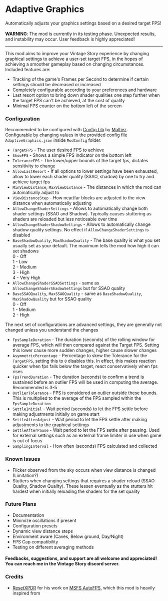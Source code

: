 # Adaptive Graphics
Automatically adjusts your graphics settings based on a desired target FPS! <br><br>
**WARNING**: The mod is currently in its testing phase. Unexpected results, and instability may occur. User feedback is highly appreciated!
___
This mod aims to improve your Vintage Story experience by changing graphical settings to achieve a user-set target FPS, in the hopes of achieving a smoother gameplay based on changing circumstances. Included features are:
- Tracking of the game's Frames per Second to determine if certain settings should be decreased or increased
- Completely configurable according to your preferences and hardware
- Last resort option to bring down shader qualities one step further when the target FPS can't be achieved, at the cost of quality
- Minimal FPS counter on the bottom left of the screen

### Configuration
Recommended to be configured with [Config Lib](https://mods.vintagestory.at/configlib) by [Maltiez](https://mods.vintagestory.at/show/user/8F414EAEC3CB95A80138). <br>
Configurable by changing values in the provided config file `AdaptiveGraphics.json` inside `ModConfig` folder. <br>
- `TargetFPS` - The user desired FPS to achieve
- `ShowFPS` - Shows a simple FPS indicator on the bottom left
- `ToleranceFPS` - The lower/upper bounds of the target fps, dictates sensitivity to change
- `AllowLastResort` - If all options to lower settings have been exhausted, allow to lower each shader quality (SSAO, shadow) by one to try and achieve target fps
- `MinViewDistance`, `MaxViewDistance` - The distances in which the mod can automatically adjust to
- `ViewDistanceStep` - How near/far blocks are adjusted to the view distance when automatically adjusting
- `AllowChangeShaderSettings` - Allows to automatically change both shader settings (SSAO and Shadow). Typically causes stuttering as shaders are reloaded but less noticeable over time
- `AllowChangeShaderShadowSettings` - Allows to automatically change shadow quality settings. No effect if `AllowChangeShaderSettings` is disabled
- `BaseShadowQuality`, `MaxShadowQuality` - The base quality is what you set usually set as your default. The maximum tells the mod how high it can set shadows <br>0 - Off<br>1 - Low<br>2 - Medium<br>3 - High<br>4 - Very High
- `AllowChangeShaderSSAOSettings` - same as `AllowChangeShaderShadowSettings` but for SSAO quality
- `BaseSSAOQuality`, `MaxSSAOQuality` - same as `BaseShadowQuality`, `MaxShadowQuality` but for SSAO quality <br>0 - Off<br>1 - Medium<br>2 - High

The next set of configurations are advanced settings, they are generally not changed unless you understand the changes
- `FpsSampleDuration` - The duration (seconds) of the rolling window for average FPS, which will then compared against the Target FPS. Setting this lower cause more sudden changes, higher cause slower changes 
- `AsymmetricPercentage` - Percentage to skew the Tolerance for the `TargetFPS`, setting this to `0` disables this. In effect, this makes reaction quicker when fps falls below the target, react conservatively when fps rises
- `FpsTrendDuration` - The duration (seconds) to confirm a trend is sustained before an outlier FPS will be used in computing the average. Recommended is 3-5
- `OutlierTolerance` - FPS is considered an outlier outside these bounds. This is multiplied to the average of the FPS sampled within the `FpsSampleDuration`
- `SettleInitial` - Wait period (seconds) to let the FPS settle before making adjustments initially on game start
- `SettleAfterAdjust` - Wait period to let the FPS settle after making adjustments to the graphical settings
- `SettleAfterPause` - Wait period to let the FPS settle after pausing. Used for external settings such as an external frame limiter in use when game is out of focus
- `SamplingInterval` - How often (seconds) FPS calculated and collected

### Known Issues
- Flicker observed from the sky occurs when view distance is changed (Limitation?)
- Stutters when changing settings that requires a shader reload (SSAO Quality, Shadow Quality). These lessen eventually as the stutters hit hardest when initially reloading the shaders for the set quality

### Future Plans
- Documentation
- Minimize oscillations if present
- Configuration presets
- Dynamic view distance steps
- Environment aware (Caves, Below ground, Day/Night)
- FPS Cap compatibility
- Testing on different averaging methods

#### Feedbacks, suggestions, and support are all welcome and appreciated! You can reach me in the Vintage Story discord server.

### Credits
- [ResetXPDR](https://github.com/ResetXPDR) for his work on [MSFS AutoFPS](https://github.com/ResetXPDR/MSFS_AutoFPS), which this mod is heavily inspired from